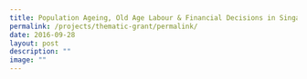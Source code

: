 ```yaml
---
title: Population Ageing, Old Age Labour & Financial Decisions in Singapore
permalink: /projects/thematic-grant/permalink/
date: 2016-09-28
layout: post
description: ""
image: ""
---
```

